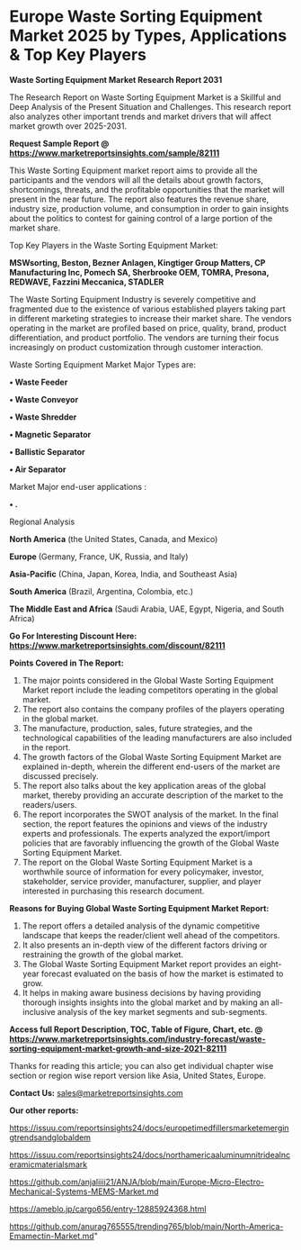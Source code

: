  # Europe Waste Sorting Equipment Market 2025 by Types, Applications & Top Key Players

<strong>Waste Sorting Equipment Market Research Report 2031</strong>

The Research Report on Waste Sorting Equipment Market is a Skillful and Deep Analysis of the Present Situation and Challenges. This research report also analyzes other important trends and market drivers that will affect market growth over 2025-2031.

<strong>Request Sample Report @ <a href=https://www.marketreportsinsights.com/sample/82111>https://www.marketreportsinsights.com/sample/82111</a></strong>

This Waste Sorting Equipment market report aims to provide all the participants and the vendors will all the details about growth factors, shortcomings, threats, and the profitable opportunities that the market will present in the near future. The report also features the revenue share, industry size, production volume, and consumption in order to gain insights about the politics to contest for gaining control of a large portion of the market share.

Top Key Players in the Waste Sorting Equipment Market:

<strong>MSWsorting, Beston, Bezner Anlagen, Kingtiger Group Matters, CP Manufacturing Inc, Pomech SA, Sherbrooke OEM, TOMRA, Presona, REDWAVE, Fazzini Meccanica, STADLER</strong>

The Waste Sorting Equipment Industry is severely competitive and fragmented due to the existence of various established players taking part in different marketing strategies to increase their market share. The vendors operating in the market are profiled based on price, quality, brand, product differentiation, and product portfolio. The vendors are turning their focus increasingly on product customization through customer interaction.

Waste Sorting Equipment Market Major Types are:

<strong>• Waste Feeder

• Waste Conveyor

• Waste Shredder

• Magnetic Separator

• Ballistic Separator

• Air Separator</strong>

Market Major end-user applications :

<strong>• .</strong>

Regional Analysis

</u><strong><b>North America</b></strong> (the United States, Canada, and Mexico)

<strong><b>Europe </b></strong>(Germany, France, UK, Russia, and Italy)

<strong><b>Asia-Pacific</b></strong> (China, Japan, Korea, India, and Southeast Asia)

<strong><b>South America</b></strong> (Brazil, Argentina, Colombia, etc.)

<strong><b>The Middle East and Africa</b></strong> (Saudi Arabia, UAE, Egypt, Nigeria, and South Africa)

<strong>Go For Interesting Discount Here: <a href=https://www.marketreportsinsights.com/discount/82111>https://www.marketreportsinsights.com/discount/82111</a></strong>

<strong>Points Covered in The Report:</strong>
<ol>
  <li>The major points considered in the Global Waste Sorting Equipment Market report include the leading competitors operating in the global market.</li>
  <li>The report also contains the company profiles of the players operating in the global market.</li>
  <li>The manufacture, production, sales, future strategies, and the technological capabilities of the leading manufacturers are also included in the report.</li>
  <li>The growth factors of the Global Waste Sorting Equipment Market are explained in-depth, wherein the different end-users of the market are discussed precisely.</li>
  <li>The report also talks about the key application areas of the global market, thereby providing an accurate description of the market to the readers/users.</li>
  <li>The report incorporates the SWOT analysis of the market. In the final section, the report features the opinions and views of the industry experts and professionals. The experts analyzed the export/import policies that are favorably influencing the growth of the Global Waste Sorting Equipment Market.</li>
  <li>The report on the Global Waste Sorting Equipment Market is a worthwhile source of information for every policymaker, investor, stakeholder, service provider, manufacturer, supplier, and player interested in purchasing this research document.</li>
</ol>
<strong>Reasons for Buying Global Waste Sorting Equipment Market Report:</strong>

<ol>
  <li>The report offers a detailed analysis of the dynamic competitive landscape that keeps the reader/client well ahead of the competitors.</li>
  <li>It also presents an in-depth view of the different factors driving or restraining the growth of the global market.</li>
  <li>The Global Waste Sorting Equipment Market report provides an eight-year forecast evaluated on the basis of how the market is estimated to grow.</li>
  <li>It helps in making aware business decisions by having providing thorough insights insights into the global market and by making an all-inclusive analysis of the key market segments and sub-segments.</li>
</ol>
<strong>Access full Report Description, TOC, Table of Figure, Chart, etc. @ <a href=https://www.marketreportsinsights.com/industry-forecast/waste-sorting-equipment-market-growth-and-size-2021-82111>https://www.marketreportsinsights.com/industry-forecast/waste-sorting-equipment-market-growth-and-size-2021-82111</a></strong>


Thanks for reading this article; you can also get individual chapter wise section or region wise report version like Asia, United States, Europe.

<strong>Contact Us:</strong>
sales@marketreportsinsights.com

<strong>Our other reports:</strong>

<a href=https://issuu.com/reportsinsights24/docs/europetimedfillersmarketemergingtrendsandglobaldem>https://issuu.com/reportsinsights24/docs/europetimedfillersmarketemergingtrendsandglobaldem</a>

<a href=https://issuu.com/reportsinsights24/docs/northamericaaluminumnitridealnceramicmaterialsmark>https://issuu.com/reportsinsights24/docs/northamericaaluminumnitridealnceramicmaterialsmark</a>

<a href=https://github.com/anjaliiii21/ANJA/blob/main/Europe-Micro-Electro-Mechanical-Systems-MEMS-Market.md>https://github.com/anjaliiii21/ANJA/blob/main/Europe-Micro-Electro-Mechanical-Systems-MEMS-Market.md</a>

<a href=https://ameblo.jp/cargo656/entry-12885924368.html>https://ameblo.jp/cargo656/entry-12885924368.html</a>

<a href=https://github.com/anurag765555/trending765/blob/main/North-America-Emamectin-Market.md>https://github.com/anurag765555/trending765/blob/main/North-America-Emamectin-Market.md</a>"
